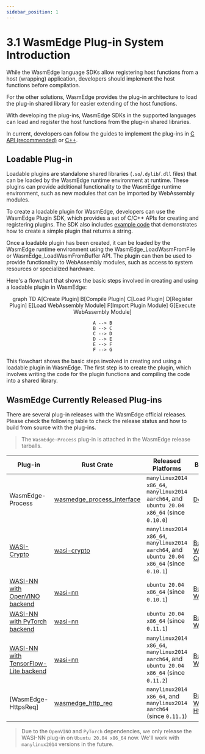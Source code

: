 ```yaml
---
sidebar_position: 1
---
```


# 3.1 WasmEdge Plug-in System Introduction

While the WasmEdge language SDKs allow registering host functions from a host (wrapping) application, developers should implement the host functions before compilation.

For the other solutions, WasmEdge provides the plug-in architecture to load the plug-in shared library for easier extending of the host functions.

With developing the plug-ins, WasmEdge SDKs in the supported languages can load and register the host functions from the plug-in shared libraries.

In current, developers can follow the guides to implement the plug-ins in [C API (recommended)](develop_plugin_c.md) or [C++](develop_plugin_cpp.md).

## Loadable Plug-in

Loadable plugins are standalone shared libraries (`.so`/`.dylib`/`.dll` files) that can be loaded by the WasmEdge runtime environment at runtime. These plugins can provide additional functionality to the WasmEdge runtime environment, such as new modules that can be imported by WebAssembly modules.

To create a loadable plugin for WasmEdge, developers can use the WasmEdge Plugin SDK, which provides a set of C/C++ APIs for creating and registering plugins. The SDK also includes [example code](https://github.com/WasmEdge/WasmEdge/tree/master/examples/plugin/get-string) that demonstrates how to create a simple plugin that returns a string.

Once a loadable plugin has been created, it can be loaded by the WasmEdge runtime environment using the WasmEdge_LoadWasmFromFile or WasmEdge_LoadWasmFromBuffer API. The plugin can then be used to provide functionality to WebAssembly modules, such as access to system resources or specialized hardware.

Here's a flowchart that shows the basic steps involved in creating and using a loadable plugin in WasmEdge:

<div style="text-align: center;">
  <div class="mermaid">
    graph TD
    A[Create Plugin]
    B[Compile Plugin]
    C[Load Plugin]
    D[Register Plugin]
    E[Load WebAssembly Module]
    F[Import Plugin Module]
    G[Execute WebAssembly Module]

    A --> B
    B --> C
    C --> D
    D --> E
    E --> F
    F --> G
  </div>
</div>

This flowchart shows the basic steps involved in creating and using a loadable plugin in WasmEdge. The first step is to create the plugin, which involves writing the code for the plugin functions and compiling the code into a shared library.

## WasmEdge Currently Released Plug-ins

There are several plug-in releases with the WasmEdge official releases.
Please check the following table to check the release status and how to build from source with the plug-ins.

> The `WasmEdge-Process` plug-in is attached in the WasmEdge release tarballs.

| Plug-in                                                                                                                     | Rust Crate                     | Released Platforms                                                                          | Build Steps                                                                                                     |
| --------------------------------------------------------------------------------------------------------------------------- | ------------------------------ | ------------------------------------------------------------------------------------------- | --------------------------------------------------------------------------------------------------------------- |
| WasmEdge-Process                                                                                                            | [wasmedge_process_interface][] | `manylinux2014 x86_64`, `manylinux2014 aarch64`, and `ubuntu 20.04 x86_64` (since `0.10.0`) | [Default](/contribute/source/os/linux)                                                                      |
| [WASI-Crypto]                                                                 | [wasi-crypto][]                | `manylinux2014 x86_64`, `manylinux2014 aarch64`, and `ubuntu 20.04 x86_64` (since `0.10.1`) | [Build With WASI-Crypto](/contribute/source/plugin/wasi_crypto)                                          |
| [WASI-NN with OpenVINO backend](/develop/rust/ai_inference/openvino)               | [wasi-nn][]                    | `ubuntu 20.04 x86_64` (since `0.10.1`)                                                      | [Build With WASI-NN](/contribute/source/plugin/was_nn#get-wasmedge-with-wasi-nn-plug-in-openvino-backend)  |
| [WASI-NN with PyTorch backend](/develop/rust/ai_inference/pytorch)                 | [wasi-nn][]                    | `ubuntu 20.04 x86_64` (since `0.11.1`)                                                      | [Build With WASI-NN](/contribute/source/plugin/was_nn#build-wasmedge-with-wasi-nn-pytorch-backend)   |
| [WASI-NN with TensorFlow-Lite backend](/develop/rust/ai_inference/pytorch) | [wasi-nn][]                    | `manylinux2014 x86_64`, `manylinux2014 aarch64`, and `ubuntu 20.04 x86_64` (since `0.11.2`) | [Build With WASI-NN](/contribute/source/plugin/was_nn#build-wasmedge-with-wasi-nn-tensorflow-lite-backend) |
| [WasmEdge-HttpsReq]                                                    | [wasmedge_http_req][]          | `manylinux2014 x86_64`, and `manylinux2014 aarch64` (since `0.11.1`)                        | [Build With WasmEdge-HttpsReq](/contribute/source/plugin/httpsreq)                               |

> Due to the `OpenVINO` and `PyTorch` dependencies, we only release the WASI-NN plug-in on `Ubuntu 20.04 x86_64` now. We'll work with `manylinux2014` versions in the future.

[wasmedge_process_interface]: https://crates.io/crates/wasmedge_process_interface
[wasi-crypto]: https://crates.io/crates/wasi-crypto
[wasi-nn]: https://crates.io/crates/wasi-nn
[wasmedge_http_req]: https://crates.io/crates/wasmedge_http_req
